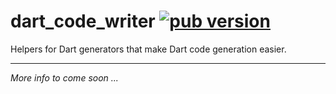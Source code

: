 # dart_code_writer [![pub version][pub-version-img]][pub-version-url]

Helpers for Dart generators that make Dart code generation easier.

---

_More info to come soon ..._

<!-- References -->
[pub-version-img]: https://img.shields.io/badge/pub-v0.0.1-green
[pub-version-url]: https://pub.dev/packages/dart_code_writer

